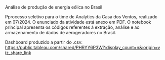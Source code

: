 Análise de produção de energia eólica no Brasil

Pprocesso seletivo para o time de Analytics da Casa dos Ventos, realizado em 07/2024. O enunciado da atividade está anexo em PDF. O notebook principal apresenta os códigos referentes à extração, análise e ao armazenamento de dados de aerogeradores no Brasil.

Dashboard produzido a partir do .csv: https://public.tableau.com/shared/PHRYY6P3W?:display_count=n&:origin=viz_share_link
